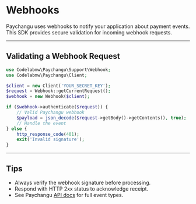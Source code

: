 # Webhooks

Paychangu uses webhooks to notify your application about payment events. This SDK provides secure validation for incoming webhook requests.

---

## Validating a Webhook Request

```php
use Codelabmw\Paychangu\Support\Webhook;
use Codelabmw\Paychangu\Client;

$client = new Client('YOUR_SECRET_KEY');
$request = Webhook::getCurrentRequest();
$webhook = new Webhook($client);

if ($webhook->authenticate($request)) {
    // Valid Paychangu webhook
    $payload = json_decode($request->getBody()->getContents(), true);
    // Handle the event
} else {
    http_response_code(401);
    exit('Invalid signature');
}
```

---

## Tips
- Always verify the webhook signature before processing.
- Respond with HTTP 2xx status to acknowledge receipt.
- See Paychangu [API docs](https://developer.paychangu.com/reference/introduction-1) for full event types.
